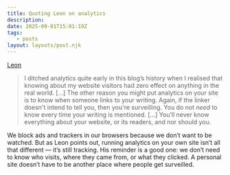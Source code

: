 ```yaml
---
title: Quoting Leon on analytics
description:
date: 2025-09-01T15:01:19Z
tags:
   - posts
layout: layouts/post.njk
---
```


[Leon](https://www.thisdaysportion.com/posts/contra-analytics/)

> I ditched analytics quite early in this blog’s history when I realised that knowing about my website visitors had zero effect on anything in the real world. […] The other reason you might put analytics on your site is to know when someone links to your writing. Again, if the linker doesn't intend to tell you, then you're surveilling. You do not _need_ to know every time your writing is mentioned. […] You’ll never know everything about your website, or its readers, and nor should you.

We block ads and trackers in our browsers because we don’t want to be watched. But as Leon points out, running analytics on your own site isn’t all that different — it’s still tracking. His reminder is a good one: we don’t need to know who visits, where they came from, or what they clicked. A personal site doesn’t have to be another place where people get surveilled.  
